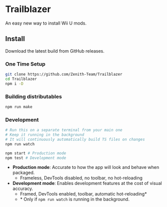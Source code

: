 # Trailblazer
An easy new way to install Wii U mods.

## Install
Download the latest build from GitHub releases.

### One Time Setup
```sh
git clone https://github.com/Zenith-Team/Trailblazer
cd Trailblazer
npm i -D
```

### Building distributables
```sh
npm run make
```

### Development
```sh
# Run this on a separate terminal from your main one
# Keep it running in the background
# It will continuously automatically build TS files on changes
npm run watch
```
```sh
npm start # Production mode
npm test # Development mode
```
* **Production mode**: Accurate to how the app will look and behave when packaged.
    * Frameless, DevTools disabled, no toolbar, no hot-reloading
* **Development mode**: Enables development features at the cost of visual accuracy.
    * Framed, DevTools enabled, toolbar, automatic hot-reloading*
    * \* Only if `npm run watch` is running in the background.
